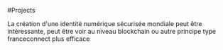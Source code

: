 #Projects 

La création d'une identité numérique sécurisée mondiale peut être intéressante, peut être voir au niveau blockchain ou autre principe type franceconnect plus efficace